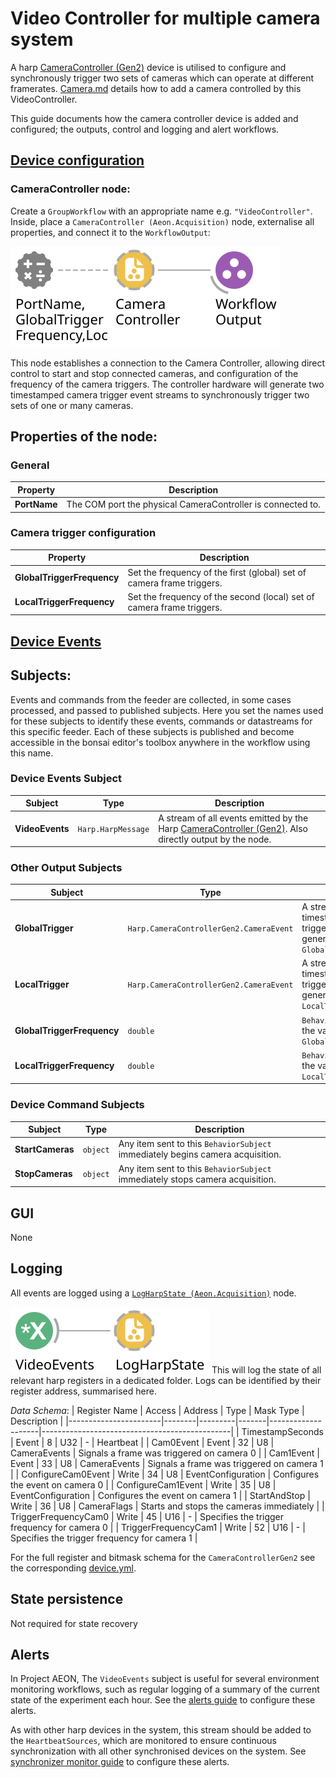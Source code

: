 # Video Controller for multiple camera system

A harp [CameraController (Gen2)](https://github.com/harp-tech/device.cameracontrollergen2) device is utilised to configure and synchronously trigger two sets of cameras which can operate at different framerates. [Camera.md](../Camera/camera.md) details how to add a camera controlled by this VideoController.

This guide documents how the camera controller device is added and configured; the outputs, control and logging and alert workflows.

## <u>Device configuration</u>

### CameraController node:

Create a `GroupWorkflow` with an appropriate name e.g. `"VideoController"`. 
Inside, place a `CameraController (Aeon.Acquisition)` node, externalise all properties, and connect it to the `WorkflowOutput`:

![Aeon.Acquisition.CameraController](./Workflows/videoController.svg)

This node establishes a connection to the Camera Controller, allowing direct control to start and stop connected cameras, and configuration of the frequency of the camera triggers. The controller hardware will generate two timestamped camera trigger event streams to synchronously trigger two sets of one or many cameras. 

## **Properties of the node:**
### **General**

| **Property** | **Description**                                               |
|--------------|---------------------------------------------------------------|
| **PortName** | The COM port the physical CameraController is connected to.    |

### **Camera trigger configuration**

| **Property**              | **Description**                                                |
|---------------------------|----------------------------------------------------------------|
| **GlobalTriggerFrequency** | Set the frequency of the first (global) set of camera frame triggers. |
| **LocalTriggerFrequency**  | Set the frequency of the second (local) set of camera frame triggers. |

## <u>Device Events</u>

## **Subjects:**
Events and commands from the feeder are collected, in some cases processed, and passed to published subjects. Here you set the names used for these subjects to identify these events, commands or datastreams for this specific feeder. Each of these subjects is published and become accessible in the bonsai editor's toolbox anywhere in the workflow using this name.

### **Device Events Subject**

| **Subject**       | **Type**                           |**Description**                           |
|-------------------|------------------------------------|--------------------------------------------------------------------------------------------------------------------------|
| **VideoEvents**   | `Harp.HarpMessage`  | A stream of all events emitted by the Harp [CameraController (Gen2)](https://github.com/harp-tech/device.cameracontrollergen2). Also directly output by the node. |

### **Other Output Subjects**

| **Subject**             | **Type**                                     | **Description**                                                                                   |
|-------------------------|----------------------------------------------|---------------------------------------------------------------------------------------------------|
| **GlobalTrigger**       | `Harp.CameraControllerGen2.CameraEvent`      | A stream of timestamped camera trigger events generated at the `GlobalTriggerFrequency`.          |
| **LocalTrigger**        | `Harp.CameraControllerGen2.CameraEvent`      | A stream of timestamped camera trigger events generated at the `LocalTriggerFrequency`.           |
| **GlobalTriggerFrequency** | `double`                                 | `BehaviorSubject` to store the value of `GlobalTriggerFrequency`.                                 |
| **LocalTriggerFrequency**  | `double`                                 | `BehaviorSubject` to store the value of `LocalTriggerFrequency`.                                  |

### **Device Command Subjects**

| **Subject**       | **Type**    |**Description**                                                                     |
|-------------------|-------------|------------------------------------------------------------------------------------|
| **StartCameras**  | `object`    | Any item sent to this `BehaviorSubject` immediately begins camera  acquisition.    |
| **StopCameras**   | `object`    | Any item sent to this `BehaviorSubject` immediately stops camera acquisition.      |


## GUI
None
## Logging
All events are logged using a [`LogHarpState (Aeon.Acquisition)`](../../Logging/LogHarpState.md) node.

![Aeon.Acquisition.LogHarpState](./Workflows/logVideoEvents.svg)
This will log the state of all relevant harp registers in a dedicated folder. Logs can be identified by their register address, summarised here.

*Data Schema*:
| Register Name         | Access | Address | Type  | Mask Type          | Description                                   |
|-----------------------|--------|---------|-------|--------------------|-----------------------------------------------|
| TimestampSeconds      | Event  | 8       | U32   | -                  | Heartbeat                                     |
| Cam0Event             | Event  | 32      | U8    | CameraEvents       | Signals a frame was triggered on camera 0     |
| Cam1Event             | Event  | 33      | U8    | CameraEvents       | Signals a frame was triggered on camera 1     |
| ConfigureCam0Event    | Write  | 34      | U8    | EventConfiguration | Configures the event on camera 0              |
| ConfigureCam1Event    | Write  | 35      | U8    | EventConfiguration | Configures the event on camera 1              |
| StartAndStop          | Write  | 36      | U8    | CameraFlags        | Starts and stops the cameras immediately      |
| TriggerFrequencyCam0  | Write  | 45      | U16   | -                  | Specifies the trigger frequency for camera 0  |
| TriggerFrequencyCam1  | Write  | 52      | U16   | -                  | Specifies the trigger frequency for camera 1  |


For the full register and bitmask schema for the `CameraControllerGen2` see the corresponding [device.yml](https://github.com/harp-tech/device.cameracontrollergen2/blob/main/device.yml). 

## State persistence
Not required for state recovery
## Alerts
In Project AEON, The `VideoEvents` subject is useful for several environment monitoring workflows, such as regular logging of a summary of the current state of the experiment each hour. See the [alerts guide](../../Alerts/Alerts.md) to configure these alerts.

As with other harp devices in the system, this stream should be added to the `HeartbeatSources`, which are monitored to ensure continuous synchronization with all other synchronised devices on the system. See [synchronizer monitor guide](../../Alerts/) to configure these alerts.
